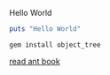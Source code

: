 Hello World

```ruby
puts "Hello World"
```

    gem install object_tree

[read ant book](http://google.com)
